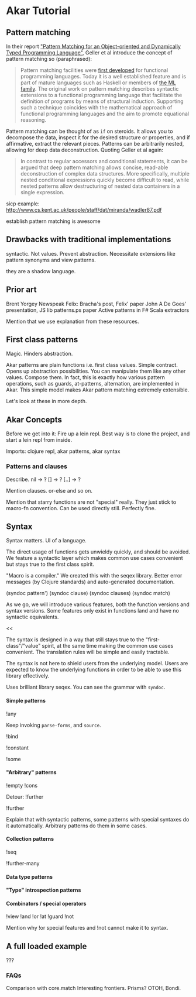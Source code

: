 # Akar Tutorial

## Pattern matching

In their report ["Pattern Matching for an Object-oriented and Dynamically Typed Programming Language"](https://publishup.uni-potsdam.de/files/4204/tbhpi36.pdf), Geller et al introduce the concept of pattern matching so (paraphrased):

> Pattern matching facilities were [first developed](http://comjnl.oxfordjournals.org/content/12/1/41.full.pdf) for functional programming languages. Today it is a well established feature and is part of mature languages such as Haskell or members of [the ML family](http://www.amazon.com/exec/obidos/ASIN/0262631326/acmorg-20). The original work on pattern matching describes syntactic extensions to a functional programming language that facilitate the definition of programs by means of structural induction. Supporting such a technique coincides with the mathematical approach of functional programming languages and the aim to promote equational reasoning. 

Pattern matching can be thought of as `if` on steroids. It allows you to decompose the data, inspect it for the desired structure or properties, and if affirmative, extract the relevant pieces. Patterns can be arbitrarily nested, allowing for deep data deconstruction. Quoting Geller et al again:

> In contrast to regular accessors and conditional statements, it can be argued that deep pattern matching allows concise, read-able deconstruction of complex data structures. More specifically, multiple nested conditional expressions quickly become difficult to read, while nested patterns allow destructuring of nested data containers in a single expression.



sicp example: http://www.cs.kent.ac.uk/people/staff/dat/miranda/wadler87.pdf

establish pattern matching is awesome

## Drawbacks with traditional implementations

syntactic. Not values. Prevent abstraction. Necessitate extensions like pattern synonyms and view patterns.  

they are a shadow language.

## Prior art

Brent Yorgey
Newspeak Felix: Bracha's post, Felix' paper
John A De Goes' presentation, JS lib
patterns.ps paper
Active patterns in F#
Scala extractors

Mention that we use explanation from these resources.

## First class patterns

Magic. Hinders abstraction. 

Akar patterns are plain functions i.e. first class values. Simple contract. Opens up abstraction possibilities. You can manipulate them like any other values. Compose them. In fact, this is exactly how various pattern operations, such as guards, at-patterns, alternation, are implemented in Akar. This simple model makes Akar pattern matching extremely extensible. 

Let's look at these in more depth.

## Akar Concepts

Before we get into it: Fire up a lein repl. Best way is to clone the project, and start a lein repl from inside. 

Imports: clojure repl, akar patterns, akar syntax

### Patterns and clauses

Describe.
nil -> ?
[] -> ?
[..] -> ?

Mention clauses. or-else and so on.

Mention that starry functions are not "special" really. They just stick to macro-fn convention. Can be used directly still. Perfectly fine.
 
## Syntax

Syntax matters. UI of a language. 

The direct usage of functions gets unwieldy quickly, and should be avoided. We feature a syntactic layer which makes common use cases convenient but stays true to the first class spirit.
 
"Macro is a compiler." We created this with the seqex library. Better error messages (by Clojure standards) and auto-generated documentation.
  
(syndoc pattern')
(syndoc clause)
(syndoc clauses)
(syndoc match)

As we go, we will introduce various features, both the function versions and syntax versions. Some features only exist in functions land and have no syntactic equivalents.

<< 

The syntax is designed in a way that still stays true to the "first-class"/"value" spirit, at the same time making the common use cases convenient. The translation rules will be simple and easily tractable. 

The syntax is not here to shield users from the underlying model. Users are expected to know the underlying functions in order to be able to use this library effectively.

Uses brilliant library seqex. You can see the grammar with `syndoc`. 

>>

#### Simple patterns

!any 

Keep invoking `parse-forms`, and `source`.

!bind 

!constant

!some

#### "Arbitrary" patterns

!empty
!cons

Detour: !further 

!further

Explain that with syntactic patterns, some patterns with special syntaxes do it automatically. Arbitrary patterns do them in some cases.

#### Collection patterns

!seq

!further-many

#### Data type patterns

#### "Type" introspection patterns

#### Combinators / special operators

!view !and !or !at !guard !not 

Mention why !or special features and !not cannot make it to syntax.

## A full loaded example

???

### FAQs
Comparison with core.match
Interesting frontiers. Prisms? OTOH, Bondi.
